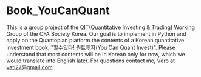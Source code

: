 # Book_YouCanQuant
This is a group project of the QIT(Quantitative Investing & Trading) Working Group of the CFA Society Korea. Our goal is to implement in Python and apply on the Quantopian platform the contents of a Korean quantitative investment book, "할수있다! 퀀트투자(You Can Quant Invest)". Please understand that most contents will be in Korean only for now, which we would translate into English later. For questions contact me, Vero at vati27@gmail.com
